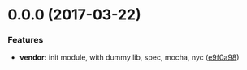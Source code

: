 <a name="0.0.0"></a>
# 0.0.0 (2017-03-22)


### Features

* **vendor:** init module, with dummy lib, spec, mocha, nyc ([e9f0a98](https://github.com/ninevillage/koa/commit/e9f0a98))




